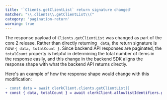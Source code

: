 ```yaml
---
title: '`Clients.getClientList` return signature changed'
matcher: "\\.clients\\.getClientList\\("
category: 'pagination-return'
warning: true
---
```


The response payload of `Clients.getClientList` was changed as part of the core 2 release. Rather than directly returning ` data`, the return signature is now `{ data, totalCount }`. Since backend API responses are paginated, the `totalCount` property is helpful in determining the total number of items in the response easily, and this change in the backend SDK aligns the response shape with what the backend API returns directly.

Here's an example of how the response shape would change with this modification:

```diff
- const data = await clerkClient.clients.getClientList()
+ const { data, totalCount } = await clerkClient.allowlistIdentifiers.getClientList()
```
